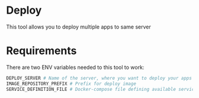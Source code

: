 # Deploy

This tool allows you to deploy multiple apps to same server

# Requirements

There are two ENV variables needed to this tool to work:
``` bash
DEPLOY_SERVER # Name of the server, where you want to deploy your apps
IMAGE_REPOSITORY_PREFIX # Prefix for deploy image
SERVICE_DEFINITION_FILE # Docker-compose file defining available services
```

